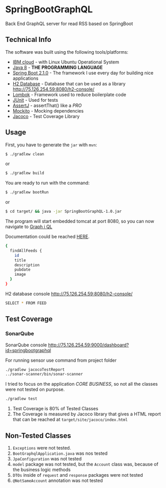 # SpringBootGraphQL
Back End GraphQL server for read RSS based on SpringBoot 

## Technical Info

The software was built using the following tools/platforms:
- [IBM cloud](http://75.126.254.59:8080/accounts) - with Linux Ubuntu Operational System
- [Java 8](https://www.java.com/pt_BR/) - **THE PROGRAMMING LANGUAGE**
- [Spring Boot 2.1.0](http://spring.io/projects/spring-boot) - The framework I use every day for building nice applications
- [H2 Database](http://www.h2database.com/html/main.html) - Database that can be used as a library http://75.126.254.59:8080/h2-console/
- [Lombok](https://projectlombok.org/) - Framework used to reduce boilerplate code
- [JUnit](https://junit.org/) - Used for tests
- [AssertJ](http://joel-costigliola.github.io/assertj/) - assertThat() like a *PRO*
- [Mockito](https://site.mockito.org/) - Mocking dependencies
- [Jacoco](https://www.eclemma.org/jacoco/trunk/doc/maven.html) - Test Coverage Library

## Usage

First, you have to generate the `jar` with `mvn`:

```sh
$ ./gradlew clean 
```
or 

```sh
$ ./gradlew build
```

You are ready to run with the command:

```sh
$ ./gradlew bootRun
```
or

```sh
$ cd target/ && java -jar SpringBootGraphQL-1.0.jar
```

The program will start embedded tomcat at port 8080, so you can now navigate to [Graph i QL](http://localhost:8080/graphiql)

Documentation could be reached [HERE](http://localhost:8080/graphiql).

```sh
{
  findAllFeeds {
    id
    title
    description
    pubdate
    image
  }
}
```

H2 database console http://75.126.254.59:8080/h2-console/

```sh
SELECT * FROM FEED
```

## Test Coverage

### SonarQube

SonarQube console http://75.126.254.59:9000/dashboard?id=springbootgraphql

For running sensor use command from project folder

```sh
./gradlew jacocoTestReport
../sonar-scanner/bin/sonar-scanner
```

I tried to focus on the application *CORE BUSINESS*, so not all the classes were not tested on purpose.

```sh
./gradlew test
```

1. Test Coverage is 80% of Tested Classes
2. The Coverage is measured by Jacoco library that gives a HTML report that can be reached at `target/site/jacoco/index.html`

## Non-Tested Classes
1. `Exceptions` were not tested.
2. ` BootGraphqlApplication.java ` was nos tested
3. `JpaConfiguration` was not tested 
3. `model` package was not tested, but the `Account` class was, because of the business logic methods
4. `DTOs` inside of `request` and `response` packages were not tested
5. `@NotSameAccount` annotation was not tested
